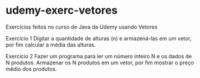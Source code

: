 # udemy-exerc-vetores
Exercícios feitos no curso de Java da Udemy usando Vetores

Exercício 1
Digitar a quantidade de alturas (n) e armazená-las em um vetor, por fim calcular a média das alturas.

Exercício 2 
Fazer um programa para ler um número inteiro N e os dados de N produtos. Armazenar os N produtos em um vetor, por fim mostrar o preço médio dos produtos.
